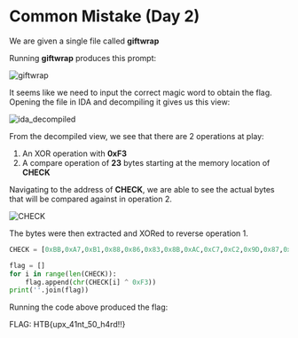 # Common Mistake (Day 2)

We are given a single file called **giftwrap**

Running **giftwrap** produces this prompt:

![giftwrap](https://user-images.githubusercontent.com/71312079/150803991-0613458f-1e99-4e58-a038-997c45a44315.png)

It seems like we need to input the correct magic word to obtain the flag. Opening the file in IDA and decompiling it gives us this view:

![ida_decompiled](https://user-images.githubusercontent.com/71312079/150803834-40ea024d-f63c-4145-bdb1-766f58d22310.png)

From the decompiled view, we see that there are 2 operations at play: 
1. An XOR operation with **0xF3**
2. A compare operation of **23** bytes starting at the memory location of **CHECK**

Navigating to the address of **CHECK**, we are able to see the actual bytes that will be compared against in operation 2.

![CHECK](https://user-images.githubusercontent.com/71312079/150803816-aced7761-4afd-4dfc-8597-2c9bf8922141.png)

The bytes were then extracted and XORed to reverse operation 1. 

```python
CHECK = [0xBB,0xA7,0xB1,0x88,0x86,0x83,0x8B,0xAC,0xC7,0xC2,0x9D,0x87,0xAC,0xC6,0xC3,0xAC,0x9B,0xC7,0x81,0x97,0xD2,0xD2,0x8E]

flag = []
for i in range(len(CHECK)):
 	flag.append(chr(CHECK[i] ^ 0xF3))
print(''.join(flag))
```
Running the code above produced the flag:

FLAG: HTB{upx_41nt_50_h4rd!!}
